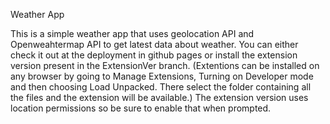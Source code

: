 Weather App

This is a simple weather app that uses geolocation API and Openweahtermap API to get latest data about weather.
You can either check it out at the deployment in github pages or install the extension version present in the ExtensionVer branch.
(Extentions can be installed on any browser by going to Manage Extensions, Turning on Developer mode and then choosing Load Unpacked. There select the folder containing all the files and the extension will be available.)
The extension version uses location permissions so be sure to enable that when prompted.
